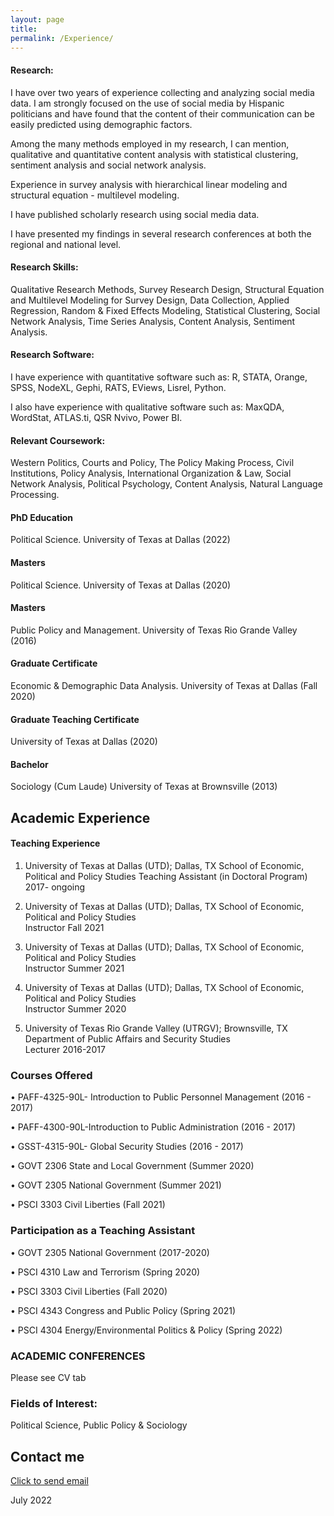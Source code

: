 ```yaml
---
layout: page
title:
permalink: /Experience/
---
```

#### Research: 
I have over two years of experience collecting and analyzing social media data. I am strongly focused on the use of social media by Hispanic politicians and have found that the content of their communication can be easily predicted using demographic factors. 

Among the many methods employed in my research, I can mention, qualitative and quantitative content analysis with statistical clustering, sentiment analysis and social network analysis.

Experience in survey analysis with hierarchical linear modeling and structural equation - multilevel modeling.

I have published scholarly research using social media data.

I have presented my findings in several research conferences at both the regional and national level.


#### Research Skills: 
Qualitative Research Methods, Survey Research Design, Structural Equation and Multilevel Modeling for Survey Design, Data Collection, Applied Regression, Random & Fixed Effects Modeling, Statistical Clustering, Social Network Analysis, Time Series Analysis, Content Analysis, Sentiment Analysis. 

#### Research Software:
I have experience with quantitative software such as: R, STATA, Orange, SPSS, NodeXL, Gephi, RATS, EViews, Lisrel, Python.

I also have experience with qualitative software such as: MaxQDA, WordStat, ATLAS.ti, QSR Nvivo, Power BI.




#### Relevant Coursework:
Western Politics, Courts and Policy, The Policy Making Process, Civil Institutions, Policy Analysis, International Organization & Law, Social Network Analysis, Political Psychology, Content Analysis, Natural Language Processing. 

#### PhD Education
Political Science. University of Texas at Dallas (2022)

#### Masters
Political Science. University of Texas at Dallas (2020)

#### Masters 
Public Policy and Management. University of Texas Rio Grande Valley (2016)

#### Graduate Certificate
Economic & Demographic Data Analysis. University of Texas at Dallas (Fall 2020)

#### Graduate Teaching Certificate
University of Texas at Dallas (2020)

#### Bachelor
Sociology (Cum Laude) University of Texas at Brownsville (2013)

## Academic Experience
#### Teaching Experience 
 
1. University of Texas at Dallas (UTD); Dallas, TX School of Economic, Political and Policy Studies
Teaching Assistant (in Doctoral Program)                2017- ongoing 
 
2. University of Texas at Dallas (UTD); Dallas, TX School of Economic, Political and Policy Studies          
Instructor         Fall 2021 

3. University of Texas at Dallas (UTD); Dallas, TX School of Economic, Political and Policy Studies          
Instructor         Summer 2021 

4. University of Texas at Dallas (UTD); Dallas, TX School of Economic, Political and Policy Studies          
Instructor         Summer 2020 
 
5. University of Texas Rio Grande Valley (UTRGV); Brownsville, TX Department of Public Affairs and Security Studies  
Lecturer         2016-2017 
 
 
### Courses Offered   

• PAFF-4325-90L- Introduction to Public Personnel Management (2016 - 2017) 

• PAFF-4300-90L-Introduction to Public Administration        (2016 - 2017) 

• GSST-4315-90L- Global Security Studies                     (2016 - 2017) 

• GOVT 2306 State and Local Government                       (Summer 2020) 

• GOVT 2305 National Government                              (Summer 2021) 

• PSCI 3303 Civil Liberties                                   (Fall 2021)


### Participation as a Teaching Assistant

• GOVT 2305 National Government                     (2017-2020)

• PSCI   4310  Law and Terrorism                    (Spring 2020) 

• PSCI   3303 Civil Liberties                        (Fall 2020) 

• PSCI   4343 Congress and Public Policy             (Spring 2021) 

• PSCI   4304 Energy/Environmental Politics & Policy (Spring 2022)


### ACADEMIC CONFERENCES
Please see CV tab

### Fields of Interest:
Political Science, Public Policy & Sociology


## Contact me
[Click to send email](mailto:carlos.gutierrez01@utrgv.edu)


July 2022
